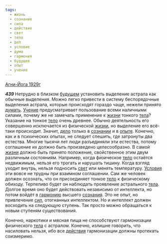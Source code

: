 ```yaml
---
tags:
  - жизнь
  - сознание
  - сила
  - действие
  - свет
  - тело
  - дел
  - условие
  - дума
  - гармония
  - будущее
  - опыт
  - учение
---
```


[Агни-Йога 1929г](/agni/1929)

___439___
Нетрудно в близком [будущем](/tag/#будущее) установить выделение астрала как обычные выделения. Можно легко привести в систему беспорядочные выделения астрала, которые происходят гораздо чаще, нежели принято [думать](/tag/#дума). [Учение](/tag/#учение) предусматривает пользование всеми наличными силами, почему же не замечать применение к [жизни](/tag/#жизнь) тонкого [тела](/tag/#[тело](/tag/#тело))? Указание на тонкое [тело](/tag/#тело) очень древнее. Обычно деятельность его совершенно исключается из физической [жизни](/tag/#жизнь), но выделение его всё-таки происходит. Значит, [дело](/tag/#дел) только в [сознании](/tag/#сознание) и в [опыте](/tag/#опыт). Конечно, как и в психических опытах, не следует спешить, где затронуты два естества. Многие тысячи лет люди разъединяли эти естества, потому соглашение их должно быть произведено целесообразно. В самой [жизни](/tag/#жизнь) должно быть принято положение, свойственное этим двум различным состояниям. Например, когда физическое [тело](/tag/#тело) остаётся недвижимым, нельзя его трогать и нарушать тишину. Когда взгляд уходит внутрь, нельзя подносить [свет](/tag/#свет) или менять температуру. [Условия](/tag/#условие) эти вовсе не трудны при взаимном соглашении. Сам же человек должен осознать, что он присоединяет тонкое [тело](/tag/#тело) к физическому обиходу. Терпеливо будет он наблюдать проявление астрального [тела](/tag/#[тело](/tag/#тело)). Долгое время оно будет действовать независимо от интеллекта, но потом войдёт в [гармонию](/tag/#гармония) высшего [сознания](/tag/#сознание). Это не опыт, но привлечение [сил](/tag/#сила), отогнанных интеллектом. Но и интеллект должен восходить на следующую ступень. Так просто можно обращаться к новым ступеням существования.   

Конечно, наркотики и мясная пища не способствуют гармонизации физического [тела](/tag/#[тело](/tag/#тело)) с астралом. Конечно, излишне говорить, что насиловать нельзя, ибо все [действия](/tag/#действие) гармонизации должны протекать соизмеримо.